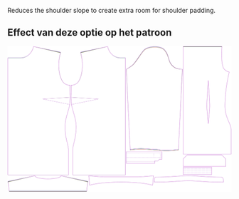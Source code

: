 
Reduces the shoulder slope to create extra room for shoulder padding.


## Effect van deze optie op het patroon
![This image shows the effect of this option by superimposing several variants that have a different value for this option](simone_shoulderslopereduction_sample.svg "Effect of this option on the pattern")
